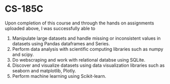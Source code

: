 # CS-185C
Upon completion of this course and through the hands on assignments uploaded above, I was successfully able to 

1. Manipulate large datasets and handle missing or inconsistent values in datasets using Pandas dataframes and Series.
2. Perform data analysis with scientific computing libraries such as numpy and scipy.
3. Do webscraping and work with relational databse using SQLite.
4. Discover and visualize datasets using data visualization libraries such as seaborn and matplotlib, Plotly.
5. Perform machine learning using Scikit-learn.


